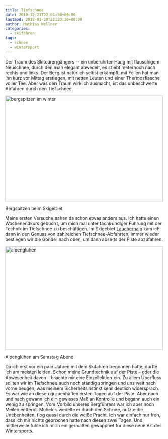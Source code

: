```yaml
---
title: Tiefschnee
date: 2010-12-21T22:04:50+00:00
lastmod: 2018-01-20T22:23:20+00:00
author: Mathias Wellner
categories:
  - skifahren
tags:
  - schnee
  - wintersport
---
```

Der Traum des Skitourengängers -- ein unberührter Hang mit flauschigem Neuschnee, durch den man elegant abwedelt, es stiebt meterhoch nach rechts und links. Der Berg ist natürlich selbst erkämpft, mit Fellen hat man ihn kurz vor Mittag erstiegen, mit netten Leuten und einer Thermosflasche voller Tee. Aber was den Traum wirklich ausmacht, ist das unbeschwerte Abfahren durch den Tiefschnee. 

<div style="width: 510px" class="wp-caption aligncenter">
  <a href="http://www.flickr.com/photos/mwellner/5280626381/" title="bergspitzen im winter by mwellner, on Flickr"><img src="http://farm6.static.flickr.com/5083/5280626381_dd5a91b342.jpg" width="500" height="335" alt="bergspitzen im winter" /></a>
  
  <p class="wp-caption-text">
    Bergspitzen beim Skigebiet<br />
  </p>
</div>

Meine ersten Versuche sahen da schon etwas anders aus. Ich hatte einen Wochenendkurs gebucht, um mich mal unter fachkundiger Führung mit der Technik im Tiefschnee zu beschäftigen. Im Skigebiet [Lauchernalp](http://www.lauchernalp.ch) kam ich dann in den Genuss von zahlreichen Tiefschnee-Abfahrten, immer wieder bestiegen wir die Gondel nach oben, um dann abseits der Piste abzufahren. 

<div style="width: 510px" class="wp-caption aligncenter">
  <a href="http://www.flickr.com/photos/mwellner/5277967977/" title="alpenglühen by mwellner, on Flickr"><img src="http://farm6.static.flickr.com/5123/5277967977_b950c23ea8.jpg" width="500" height="328" alt="alpenglühen" /></a>
  
  <p class="wp-caption-text">
    Alpenglühen am Samstag Abend<br />
  </p>
</div>

Da ich erst vor ein paar Jahren mit dem Skifahren begonnen hatte, durfte ich am meisten leiden. Schon meine Grundtechnik auf der Piste &ndash; oder die Abwesenheit davon &ndash; brachte mir eine Einzellektion ein. Zu allem Überfluss sollten wir im Tiefschnee auch noch ständig springen und uns weit nach vorne beugen, was meinem Sicherheitsinstinkt sehr deutlich widersprach. Es war wie an diesen grauenhaften ersten Tagen auf der Piste. Aber nach und nach gewann ich ein gewisses Maß an Kontrolle und begann auch ein wenig zu springen. Vom Vorbild unseres Bergführers war ich aber noch Meilen entfernt. Mühelos wedelte er durch den Schnee, nutzte die Unebenheiten, flog quasi durch die weiße Pracht. Ich war einfach nur froh, dass ich mir nichts gebrochen hatte nach diesen zwei Tagen. Und mittlerweile fühle ich mich einigermaßen gewappnet für diese neue Art des Wintersports.